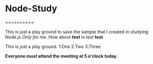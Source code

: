 Node-Study
==========
==========

This is just a play ground to save the sample that I created in studying Node.js  *Only for me*. How about **test** is  _test_  __test__.

This is just a play ground. 
1.One
2.Two
3.Three


**Everyone _must_ attend the meeting at 5 o'clock today.**

